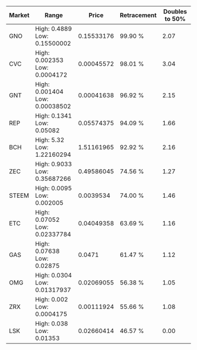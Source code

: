 | Market | Range | Price| Retracement | Doubles to 50% |
| --- | --- | --- | --- | --- |
| GNO | High: 0.4889<br />Low: 0.15500002 | 0.15533176 | 99.90 % | 2.07 |
| CVC | High: 0.002353<br />Low: 0.0004172 | 0.00045572 | 98.01 % | 3.04 |
| GNT | High: 0.001404<br />Low: 0.00038502 | 0.00041638 | 96.92 % | 2.15 |
| REP | High: 0.1341<br />Low: 0.05082 | 0.05574375 | 94.09 % | 1.66 |
| BCH | High: 5.32<br />Low: 1.22160294 | 1.51161965 | 92.92 % | 2.16 |
| ZEC | High: 0.9033<br />Low: 0.35687266 | 0.49586045 | 74.56 % | 1.27 |
| STEEM | High: 0.0095<br />Low: 0.002005 | 0.0039534 | 74.00 % | 1.46 |
| ETC | High: 0.07052<br />Low: 0.02337784 | 0.04049358 | 63.69 % | 1.16 |
| GAS | High: 0.07638<br />Low: 0.02875 | 0.0471 | 61.47 % | 1.12 |
| OMG | High: 0.0304<br />Low: 0.01317937 | 0.02069055 | 56.38 % | 1.05 |
| ZRX | High: 0.002<br />Low: 0.0004175 | 0.00111924 | 55.66 % | 1.08 |
| LSK | High: 0.038<br />Low: 0.01353 | 0.02660414 | 46.57 % | 0.00 |
